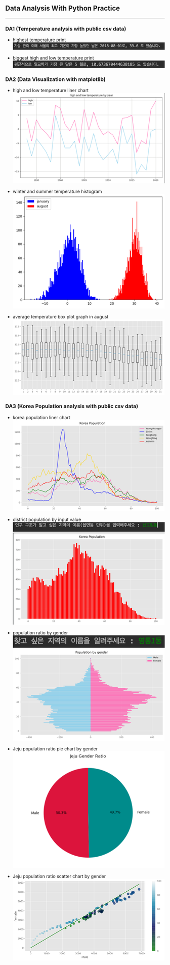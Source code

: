 ## Data Analysis With Python Practice
------

### DA1 (Temperature analysis with public csv data)

- highest temperature print
![max_temp](./img/max_temp.png)

- biggest high and low temperature print
![biggest_high_low](./img/biggest_high_row.png)

### DA2 (Data Visualization with matplotlib)

- high and low temperature liner chart
![high_low](./img/high_low_liner_chart.png)

- winter and summer temperature histogram
![winter_summer_histogram](./img/winter_summer_temp_histogram.png)

- average temperature box plot graph in august
![august_box_plot](./img/august_average_box_plot.png)

### DA3 (Korea Population analysis with public csv data)

- korea population liner chart
![korea_population_liner](./img/korea_population.png)

- district population by input value
![popultion_input](./img/population_input.png)
![population_bar_input](./img/population_bar_by_input.png)

- population ratio by gender    
![population_gender_input](./img/gender_population_input.png)
![population_gender_jar](./img/gender_population_jar.png)

- Jeju population ratio pie chart by gender
![jeju_gender_ratio](./img/jeju_gender_ratio_pie.PNG)

- Jeju population ratio scatter chart by gender    
![jeju_gender_ratio](./img/jeju_gender_ratio_scatter.PNG)

